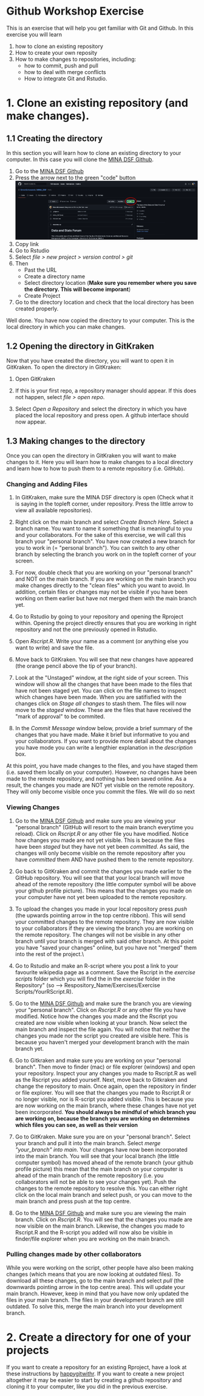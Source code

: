 # Github Workshop Exercise

This is an exercise that will help you get familiar with Git and Github. In this exercise you will learn

1.  how to clone an existing repository
2.  How to create your own reposity
3.  How to make changes to repositories, including:
    -   how to commit, push and pull
    -   how to deal with merge conflicts
    -   How to integrate Git and Rstudio.

# 1. Clone an existing repository (and make changes).

## 1.1 Creating the directory

In this section you will learn how to clone an existing directory to your computer. In this case you will clone the [MINA DSF Github](https://github.com/SimonSchowanek/MINA_DSF).

1.  Go to the [MINA DSF Github](https://github.com/SimonSchowanek/MINA_DSF)
2.  Press the arrow next to the green "code" button
![test](Images/P1.png)
2.  Copy link
3.  Go to Rstudio
4.  Select *file \> new project \> version control \> git*
5.  Then
    -   Past the URL
    -   Create a directory name
    -   Select directory location (**Make sure you remember where you save the directory. This will become imporant**)
    -   Create Project
6.  Go to the directory location and check that the local directory has been created properly.

Well done. You have now copied the directory to your computer. This is the local directory in which you can make changes.

## 1.2 Opening the directory in GitKraken

Now that you have created the directory, you will want to open it in GitKraken. To open the directory in GitKraken:

1.  Open GitKraken

2.  If this is your first repo, a repository manager should appear. If this does not happen, select *file \> open repo*.

3.  Select *Open a Repository* and select the directory in which you have placed the local repository and press open. A github interface should now appear.

## 1.3 Making changes to the directory

Once you can open the directory in GitKraken you will want to make changes to it. Here you will learn how to make changes to a local directory and learn how to how to push them to a remote repository (i.e. GitHub).

### Changing and Adding Files

1.  In GitKraken, make sure the MINA DSF directory is open (Check what it is saying in the topleft corner, under repository. Press the little arrow to view all available repositories).

2.  Right click on the main branch and select *Create Branch Here*. Select a branch name. You want to name it something that is meaningful to you and your collaborators. For the sake of this exercise, we will call this branch your "personal branch". You have now created a new branch for you to work in (= "personal branch"). You can switch to any other branch by selecting the branch you work on in the topleft corner of your screen.

3.  For now, double check that you are working on your "personal branch" and NOT on the main branch. If you are working on the main branch you make changes directly to the "clean files" which you want to avoid. In addition, certain files or changes may not be visible if you have been working on them earlier but have not merged them with the main branch yet.

4.  Go to Rstudio by going to your repository and opening the Rproject within. Opening the project directly ensures that you are working in right repository and not the one previously opened in Rstudio.

5.  Open *Rscript.R*. Write your name as a comment (or anything else you want to write) and save the file.

6.  Move back to GitKraken. You will see that new changes have appeared (the orange pencil above the tip of your branch).

7.  Look at the "Unstaged" window, at the right side of your screen. This window will show all the changes that have been made to the files that have not been staged yet. You can click on the file names to inspect which changes have been made. When you are satifisfied with the changes click on *Stage all changes* to stash them. The files will now move to the *staged* window. These are the files that have received the "mark of approval" to be commited.

8.  In the *Commit Message* window below, provide a brief summary of the changes that you have made. Make it brief but informative to you and your collaborators. If you want to provide more detail about the changes you have mode you can write a lengthier explanation in the *description* box.

At this point, you have made changes to the files, and you have staged them (i.e. saved them locally on your computer). However, no changes have been made to the remote repository, and nothing has been saved online. As a result, the changes you made are NOT yet visible on the remote repository. They will only become visible once you commit the files. We will do so next

### Viewing Changes

1.  Go to the [MINA DSF Github](https://github.com/SimonSchowanek/MINA_DSF) and make sure you are viewing your "personal branch" (GitHub will resort to the main branch everytime you reload). Click on *Rscript.R* or any other file you have modified. Notice how changes you made are not yet visible. This is because the files have been *staged* but they have not yet been *committed*. As said, the changes will only become visible on the remote repository after you have *committed* them AND have pushed them to the remote repository.

2.  Go back to GitKraken and commit the changes you made earlier to the GitHub repository. You will see that that your local branch will move ahead of the remote repository (the little computer symbol will be above your github profile picture). This means that the changes you made on your computer have not yet been uploaded to the remote repository.

3.  To upload the changes you made in your local repository press *push* (the upwards pointing arrow in the top centre ribbon). This will send your committed changes to the remote repository. They are now visible to your collaborators if they are viewing the branch you are working on the remote repository. The changes will not be visible in any other branch until your branch is merged with said other branch. At this point you have "saved your changes" online, but you have not "merged" them into the rest of the project.\

4.  Go to Rstudio and make an R-script where you post a link to your favourite wikipedia page as a comment. Save the Rscript in the *exercise scripts* folder which you will find the in the *exercise* folder in the Repository" (so --\> Respository_Name/Exercises/Exercise Scripts/YourRScript.R).

5.  Go to the [MINA DSF Github](https://github.com/SimonSchowanek/MINA_DSF) and make sure the branch you are viewing your "personal branch". Click on *Rscript.R* or any other file you have modified. Notice how the changes you made and the Rscript you created are now visible when looking at your branch. Now select the main branch and inspect the file again. You will notice that neither the changes you made nor the script you created are visible here. This is because you haven't merged your development branch with the main branch yet.

6.  Go to Gitkraken and make sure you are working on your "personal branch". Then move to finder (mac) or file explorer (windows) and open your repository. Inspect your any changes you made to Rscript.R as well as the Rscript you added yourself. Next, move back to Gitkraken and change the repository to main. Once again, open the repository in finder or file explorer. You will see that the changes you made to Rscript.R or no longer visible, nor is R-script you added visible. This is because you are now working on the main branch, where these changes have not yet been incorporated. **You should always be mindful of which branch you are working on, because the branch you are working on determines which files you can see, as well as their version**

7.  Go to GitKraken. Make sure you are on your "personal branch". Select your branch and pull it into the main branch. Select *merge "your_branch" into main*. Your changes have now been incorporated into the main branch. You will see that your local branch (the little computer symbol) has moved ahead of the remote branch (your github profile picture) this mean that the main branch on your computer is ahead of the main branch of the remote repository (i.e. you collaborators will not be able to see your changes yet). Push the changes to the remote repository to resolve this. You can either right click on the local main branch and select push, or you can move to the main branch and press push at the top centre.

8.  Go to the [MINA DSF Github](https://github.com/SimonSchowanek/MINA_DSF) and make sure you are viewing the main branch. Click on *Rscript.R*. You will see that the changes you made are now visible on the main branch. Likewise, the changes you made to Rscript.R and the R-script you added will now also be visible in finder/file explorer when you are working on the main branch.

### Pulling changes made by other collaborators

While you were working on the script, other people have also been making changes (which means that you are now looking at outdated files). To download all these changes, go to the main branch and select *pull* (the downwards pointing arrow in the top centre area). This will update your main branch. However, keep in mind that you have now only updated the files in your main branch. The files in your development branch are still outdated. To solve this, merge the main branch into your development branch.

# 2. Create a directory for one of your projects

If you want to create a repository for an existing Rproject, have a look at these instructions by [happygitwithr](https://happygitwithr.com/existing-github-first.html). If you want to create a new project altogether it may be easier to start by creating a github repository and cloning it to your computer, like you did in the previous exercise.
